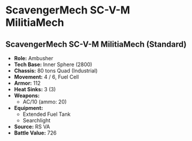 # ScavengerMech SC-V-M MilitiaMech
## ScavengerMech SC-V-M MilitiaMech (Standard)
- **Role:** Ambusher
- **Tech Base:** Inner Sphere (2800)
- **Chassis:** 80 tons Quad (Industrial)
- **Movement:** 4 / 6, Fuel Cell
- **Armor:** 112
- **Heat Sinks:** 3 (3)
- **Weapons:**
  - AC/10 (ammo: 20)
- **Equipment:**
  - Extended Fuel Tank
  - Searchlight
- **Source:** RS VA
- **Battle Value:** 726

